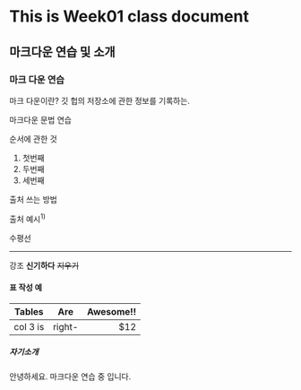 # This is Week01 class document
## 마크다운 연습 및 소개
### 마크 다운 연습
마크 다운이란?
깃 헙의 저장소에 관한 정보를 기록하는.

마크다운 문법 연습

순서에 관한 것
 1. 첫번째
 2. 두번째
 3. 세번째

출처 쓰는 방법

출처 예시<sup>1)</sup>

수평선
<hr/>

강조
**신기하다**
~~지우기~~

#### 표 작성 예

| Tables    | Are       | Awesome!!    |
| -------   |:---------:| ------:| 
| col 3 is  | right-    |  $12   |        

##### 자기소개
안녕하세요. 
마크다운 연습 중 입니다. 
